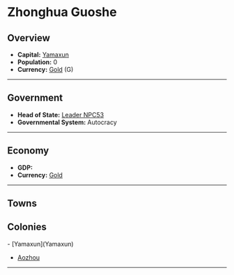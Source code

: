 # <!--NAME-->Zhonghua Guoshe<!--NAME-->

## Overview

- **Capital:** <!--CAPITAL_LINK-->[Yamaxun](Yamaxun)<!--CAPITAL_LINK-->
- **Population:** <!--POPULATION-->0<!--POPULATION-->
- **Currency:** <!--CURRENCY_LINK-->[Gold](Gold)<!--CURRENCY_LINK--> (<!--CURRENCY_ABV-->G<!--CURRENCY_ABV-->)

---

## Government

- **Head of State:** <!--LEADER_TITLE_LINK-->[Leader NPC53](NPC53)<!--LEADER_TITLE_LINK-->
- **Governmental System:** <!--GOVERNMENT-->Autocracy<!--GOVERNMENT-->

---

## Economy

- **GDP:** <!--GDP--><!--GDP-->
- **Currency:** <!--CURRENCY_LINK-->[Gold](Gold)<!--CURRENCY_LINK-->

---

## Towns

<!--TOWNS--><!--TOWNS-->

## Colonies

<!--COLONIES-->- [Yamaxun](Yamaxun)
- [Aozhou](Aozhou)<!--COLONIES-->

---